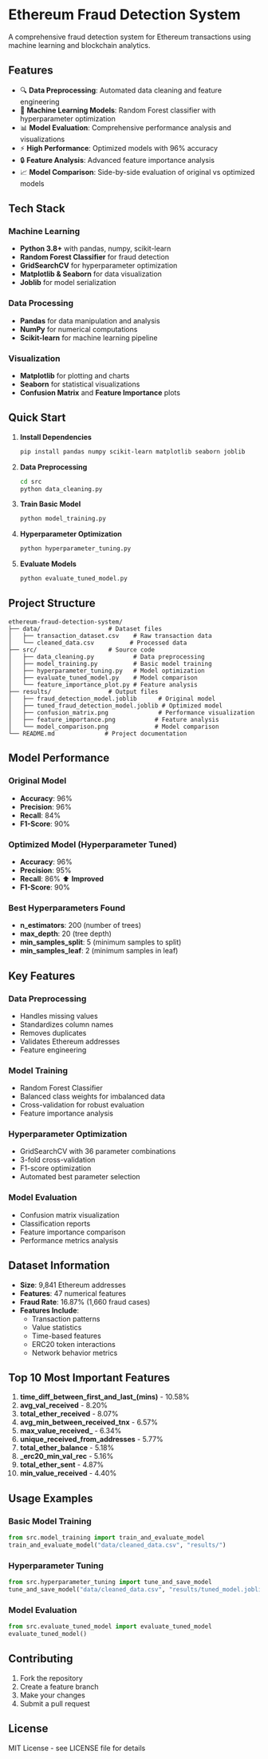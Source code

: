 # Ethereum Fraud Detection System

A comprehensive fraud detection system for Ethereum transactions using machine learning and blockchain analytics.

## Features

- 🔍 **Data Preprocessing**: Automated data cleaning and feature engineering
- 🤖 **Machine Learning Models**: Random Forest classifier with hyperparameter optimization
- 📊 **Model Evaluation**: Comprehensive performance analysis and visualizations
- ⚡ **High Performance**: Optimized models with 96% accuracy
- 🔒 **Feature Analysis**: Advanced feature importance analysis
- 📈 **Model Comparison**: Side-by-side evaluation of original vs optimized models

## Tech Stack

### Machine Learning
- **Python 3.8+** with pandas, numpy, scikit-learn
- **Random Forest Classifier** for fraud detection
- **GridSearchCV** for hyperparameter optimization
- **Matplotlib & Seaborn** for data visualization
- **Joblib** for model serialization

### Data Processing
- **Pandas** for data manipulation and analysis
- **NumPy** for numerical computations
- **Scikit-learn** for machine learning pipeline

### Visualization
- **Matplotlib** for plotting and charts
- **Seaborn** for statistical visualizations
- **Confusion Matrix** and **Feature Importance** plots

## Quick Start

1. **Install Dependencies**
   ```bash
   pip install pandas numpy scikit-learn matplotlib seaborn joblib
   ```

2. **Data Preprocessing**
   ```bash
   cd src
   python data_cleaning.py
   ```

3. **Train Basic Model**
   ```bash
   python model_training.py
   ```

4. **Hyperparameter Optimization**
   ```bash
   python hyperparameter_tuning.py
   ```

5. **Evaluate Models**
   ```bash
   python evaluate_tuned_model.py
   ```

## Project Structure

```
ethereum-fraud-detection-system/
├── data/                   # Dataset files
│   ├── transaction_dataset.csv    # Raw transaction data
│   └── cleaned_data.csv          # Processed data
├── src/                    # Source code
│   ├── data_cleaning.py           # Data preprocessing
│   ├── model_training.py          # Basic model training
│   ├── hyperparameter_tuning.py   # Model optimization
│   ├── evaluate_tuned_model.py    # Model comparison
│   └── feature_importance_plot.py # Feature analysis
├── results/                # Output files
│   ├── fraud_detection_model.joblib      # Original model
│   ├── tuned_fraud_detection_model.joblib # Optimized model
│   ├── confusion_matrix.png              # Performance visualization
│   ├── feature_importance.png           # Feature analysis
│   └── model_comparison.png             # Model comparison
└── README.md              # Project documentation
```

## Model Performance

### Original Model
- **Accuracy**: 96%
- **Precision**: 96%
- **Recall**: 84%
- **F1-Score**: 90%

### Optimized Model (Hyperparameter Tuned)
- **Accuracy**: 96%
- **Precision**: 95%
- **Recall**: 86% ⬆️ **Improved**
- **F1-Score**: 90%

### Best Hyperparameters Found
- **n_estimators**: 200 (number of trees)
- **max_depth**: 20 (tree depth)
- **min_samples_split**: 5 (minimum samples to split)
- **min_samples_leaf**: 2 (minimum samples in leaf)

## Key Features

### Data Preprocessing
- Handles missing values
- Standardizes column names
- Removes duplicates
- Validates Ethereum addresses
- Feature engineering

### Model Training
- Random Forest Classifier
- Balanced class weights for imbalanced data
- Cross-validation for robust evaluation
- Feature importance analysis

### Hyperparameter Optimization
- GridSearchCV with 36 parameter combinations
- 3-fold cross-validation
- F1-score optimization
- Automated best parameter selection

### Model Evaluation
- Confusion matrix visualization
- Classification reports
- Feature importance comparison
- Performance metrics analysis

## Dataset Information

- **Size**: 9,841 Ethereum addresses
- **Features**: 47 numerical features
- **Fraud Rate**: 16.87% (1,660 fraud cases)
- **Features Include**:
  - Transaction patterns
  - Value statistics
  - Time-based features
  - ERC20 token interactions
  - Network behavior metrics

## Top 10 Most Important Features

1. **time_diff_between_first_and_last_(mins)** - 10.58%
2. **avg_val_received** - 8.20%
3. **total_ether_received** - 8.07%
4. **avg_min_between_received_tnx** - 6.57%
5. **max_value_received_** - 6.34%
6. **unique_received_from_addresses** - 5.77%
7. **total_ether_balance** - 5.18%
8. **_erc20_min_val_rec** - 5.16%
9. **total_ether_sent** - 4.87%
10. **min_value_received** - 4.40%

## Usage Examples

### Basic Model Training
```python
from src.model_training import train_and_evaluate_model
train_and_evaluate_model("data/cleaned_data.csv", "results/")
```

### Hyperparameter Tuning
```python
from src.hyperparameter_tuning import tune_and_save_model
tune_and_save_model("data/cleaned_data.csv", "results/tuned_model.joblib")
```

### Model Evaluation
```python
from src.evaluate_tuned_model import evaluate_tuned_model
evaluate_tuned_model()
```

## Contributing

1. Fork the repository
2. Create a feature branch
3. Make your changes
4. Submit a pull request

## License

MIT License - see LICENSE file for details
